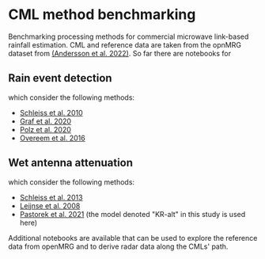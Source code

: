 # CML method benchmarking
Benchmarking processing methods for commercial microwave link-based rainfall estimation. CML and reference data are taken from the opnMRG dataset from [(Andersson et al. 2022)](https://doi.org/10.5194/essd-14-5411-2022).
So far there are notebooks for
## Rain event detection
which consider the following methods:
* [Schleiss et al. 2010](10.1109/LGRS.2010.2043052)
* [Graf et al. 2020](https://doi.org/10.5194/hess-24-2931-2020)
* [Polz et al. 2020](https://doi.org/10.5194/amt-13-3835-2020)
* [Overeem et al. 2016](https://doi.org/10.5194/amt-9-2425-2016) 

## Wet antenna attenuation 
which consider the following methods:
* [Schleiss et al. 2013](https://doi.org/10.1109/LGRS.2012.2236074)
* [Leijnse et al. 2008](http://www.sciencedirect.com/science/article/pii/S0309170808000535)
* [Pastorek et al. 2021](https://doi.org/10.1109/TGRS.2021.3110004) (the model denoted "KR-alt" in this study is used here)

Additional notebooks are available that can be used to explore the reference data from openMRG and to derive radar data along the CMLs' path.
